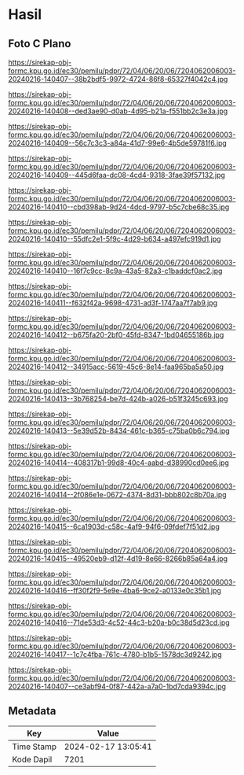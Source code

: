 # Hasil

## Foto C Plano

https://sirekap-obj-formc.kpu.go.id/ec30/pemilu/pdpr/72/04/06/20/06/7204062006003-20240216-140407--38b2bdf5-9972-4724-86f8-65327f4042c4.jpg

https://sirekap-obj-formc.kpu.go.id/ec30/pemilu/pdpr/72/04/06/20/06/7204062006003-20240216-140408--ded3ae90-d0ab-4d95-b21a-f551bb2c3e3a.jpg

https://sirekap-obj-formc.kpu.go.id/ec30/pemilu/pdpr/72/04/06/20/06/7204062006003-20240216-140409--56c7c3c3-a84a-41d7-99e6-4b5de59781f6.jpg

https://sirekap-obj-formc.kpu.go.id/ec30/pemilu/pdpr/72/04/06/20/06/7204062006003-20240216-140409--445d6faa-dc08-4cd4-9318-3fae39f57132.jpg

https://sirekap-obj-formc.kpu.go.id/ec30/pemilu/pdpr/72/04/06/20/06/7204062006003-20240216-140410--cbd398ab-9d24-4dcd-9797-b5c7cbe68c35.jpg

https://sirekap-obj-formc.kpu.go.id/ec30/pemilu/pdpr/72/04/06/20/06/7204062006003-20240216-140410--55dfc2e1-5f9c-4d29-b634-a497efc919d1.jpg

https://sirekap-obj-formc.kpu.go.id/ec30/pemilu/pdpr/72/04/06/20/06/7204062006003-20240216-140410--16f7c9cc-8c9a-43a5-82a3-c1baddcf0ac2.jpg

https://sirekap-obj-formc.kpu.go.id/ec30/pemilu/pdpr/72/04/06/20/06/7204062006003-20240216-140411--f632f42a-9698-4731-ad3f-1747aa7f7ab9.jpg

https://sirekap-obj-formc.kpu.go.id/ec30/pemilu/pdpr/72/04/06/20/06/7204062006003-20240216-140412--b675fa20-2bf0-45fd-8347-1bd04655186b.jpg

https://sirekap-obj-formc.kpu.go.id/ec30/pemilu/pdpr/72/04/06/20/06/7204062006003-20240216-140412--34915acc-5619-45c6-8e14-faa965ba5a50.jpg

https://sirekap-obj-formc.kpu.go.id/ec30/pemilu/pdpr/72/04/06/20/06/7204062006003-20240216-140413--3b768254-be7d-424b-a026-b51f3245c693.jpg

https://sirekap-obj-formc.kpu.go.id/ec30/pemilu/pdpr/72/04/06/20/06/7204062006003-20240216-140413--5e39d52b-8434-461c-b365-c75ba0b6c794.jpg

https://sirekap-obj-formc.kpu.go.id/ec30/pemilu/pdpr/72/04/06/20/06/7204062006003-20240216-140414--408317b1-99d8-40c4-aabd-d38990cd0ee6.jpg

https://sirekap-obj-formc.kpu.go.id/ec30/pemilu/pdpr/72/04/06/20/06/7204062006003-20240216-140414--2f086e1e-0672-4374-8d31-bbb802c8b70a.jpg

https://sirekap-obj-formc.kpu.go.id/ec30/pemilu/pdpr/72/04/06/20/06/7204062006003-20240216-140415--6ca1903d-c58c-4af9-94f6-09fdef7f51d2.jpg

https://sirekap-obj-formc.kpu.go.id/ec30/pemilu/pdpr/72/04/06/20/06/7204062006003-20240216-140415--49520eb9-d12f-4d19-8e66-8266b85a64a4.jpg

https://sirekap-obj-formc.kpu.go.id/ec30/pemilu/pdpr/72/04/06/20/06/7204062006003-20240216-140416--ff30f2f9-5e9e-4ba6-9ce2-a0133e0c35b1.jpg

https://sirekap-obj-formc.kpu.go.id/ec30/pemilu/pdpr/72/04/06/20/06/7204062006003-20240216-140416--71de53d3-4c52-44c3-b20a-b0c38d5d23cd.jpg

https://sirekap-obj-formc.kpu.go.id/ec30/pemilu/pdpr/72/04/06/20/06/7204062006003-20240216-140417--1c7c4fba-761c-4780-b1b5-1578dc3d9242.jpg

https://sirekap-obj-formc.kpu.go.id/ec30/pemilu/pdpr/72/04/06/20/06/7204062006003-20240216-140407--ce3abf94-0f87-442a-a7a0-1bd7cda9394c.jpg


## Metadata

| Key        | Value               |
| ---------- | ------------------- |
| Time Stamp | 2024-02-17 13:05:41 |
| Kode Dapil | 7201                |



